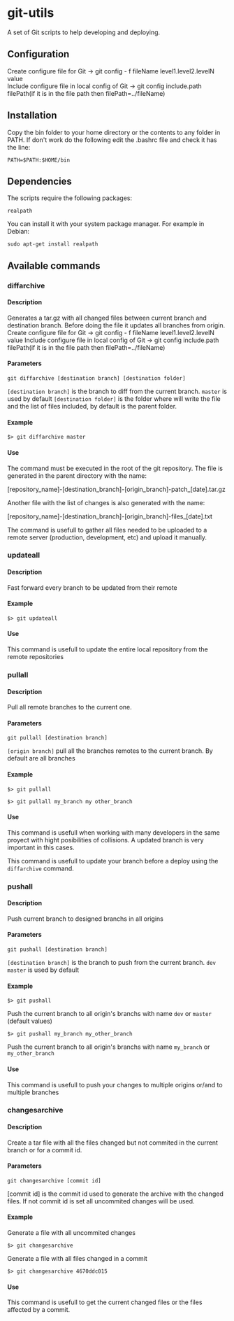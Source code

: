 # git-utils
A set of Git scripts to help developing and deploying.

## Configuration

Create configure file for Git -> git config - f fileName level1.level2.levelN value  
Include configure file in local config of Git -> git config include.path filePath(if it is in the file path then filePath=../fileName)

## Installation
Copy the bin folder to your home directory or the contents to any folder in PATH.
If don't work do the following edit the .bashrc file and check it has the line: 

    PATH=$PATH:$HOME/bin

## Dependencies
The scripts require the following packages:  

    realpath 

You can install it with your system package manager. For example in Debian:  

    sudo apt-get install realpath

## Available commands
### diffarchive

#### Description
Generates a tar.gz with all changed files between current branch and destination branch. Before doing the file it updates all branches from origin.
Create configure file for Git -> git config - f fileName level1.level2.levelN value
Include configure file in local config of Git -> git config include.path filePath(if it is in the file path then filePath=../fileName)

#### Parameters

    git diffarchive [destination branch] [destination folder]
`[destination branch]` is the branch to diff from the current branch. `master` is used by default
`[destination folder]` is the folder where will write the file and the list of files included, by default is the parent folder.

#### Example

    $> git diffarchive master

#### Use 
The command must be executed in the root of the git repository. The file is generated in the parent directory with the name: 

[repository_name]-[destination_branch]-[origin_branch]-patch_[date].tar.gz

Another file with the list of changes is also generated with the name: 

[repository_name]-[destination_branch]-[origin_branch]-files_[date].txt

The command is usefull to gather all files needed to be uploaded to a remote server (production, development, etc) and upload it manually.

### updateall
#### Description
Fast forward every branch to be updated from their remote

#### Example

    $> git updateall

#### Use 
This command is usefull to update the entire local repository from the remote repositories

### pullall
#### Description
Pull all remote branches to the current one.

#### Parameters

    git pullall [destination branch]  
`[origin branch]` pull all the branches remotes to the current branch. By default are all branches  

#### Example

    $> git pullall  

    $> git pullall my_branch my other_branch  

#### Use 
This command is usefull when working with many developers in the same proyect with hight posibilities of collisions. A updated branch is very important in this cases.

This command is usefull to update your branch before a deploy using the `diffarchive` command.

### pushall
#### Description
Push current branch to designed branchs in all origins

#### Parameters

    git pushall [destination branch]
`[destination branch]` is the branch to push from the current branch. `dev master` is used by default

#### Example

    $> git pushall

Push the current branch to all origin's branchs with name `dev` or `master` (default values)


    $> git pushall my_branch my_other_branch

Push the current branch to all origin's branchs with name `my_branch` or `my_other_branch`

#### Use 
This command is usefull to push your changes to multiple origins or/and to multiple branches 

### changesarchive
#### Description
Create a tar file with all the files changed but not commited in the current branch or for a commit id.

#### Parameters

    git changesarchive [commit id]

[commit id] is the commit id used to generate the archive with the changed files. If not commit id is set all uncommited changes will be used.

#### Example

Generate a file with all uncommited changes

    $> git changesarchive

Generate a file with all files changed in a commit

    $> git changesarchive 4670ddc015

#### Use 
This command is usefull to get the current changed files or the files affected by a commit.



